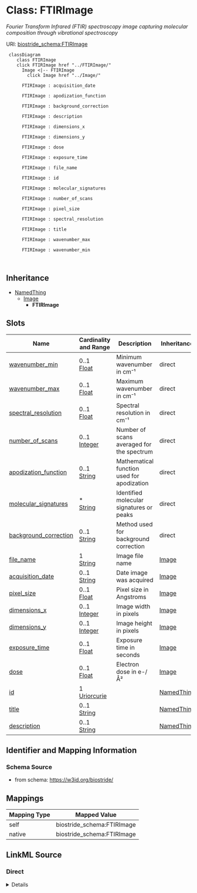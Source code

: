 

# Class: FTIRImage 


_Fourier Transform Infrared (FTIR) spectroscopy image capturing molecular composition through vibrational spectroscopy_





URI: [biostride_schema:FTIRImage](https://w3id.org/biostride/schema/FTIRImage)





```mermaid
 classDiagram
    class FTIRImage
    click FTIRImage href "../FTIRImage/"
      Image <|-- FTIRImage
        click Image href "../Image/"
      
      FTIRImage : acquisition_date
        
      FTIRImage : apodization_function
        
      FTIRImage : background_correction
        
      FTIRImage : description
        
      FTIRImage : dimensions_x
        
      FTIRImage : dimensions_y
        
      FTIRImage : dose
        
      FTIRImage : exposure_time
        
      FTIRImage : file_name
        
      FTIRImage : id
        
      FTIRImage : molecular_signatures
        
      FTIRImage : number_of_scans
        
      FTIRImage : pixel_size
        
      FTIRImage : spectral_resolution
        
      FTIRImage : title
        
      FTIRImage : wavenumber_max
        
      FTIRImage : wavenumber_min
        
      
```





## Inheritance
* [NamedThing](NamedThing.md)
    * [Image](Image.md)
        * **FTIRImage**



## Slots

| Name | Cardinality and Range | Description | Inheritance |
| ---  | --- | --- | --- |
| [wavenumber_min](wavenumber_min.md) | 0..1 <br/> [Float](Float.md) | Minimum wavenumber in cm⁻¹ | direct |
| [wavenumber_max](wavenumber_max.md) | 0..1 <br/> [Float](Float.md) | Maximum wavenumber in cm⁻¹ | direct |
| [spectral_resolution](spectral_resolution.md) | 0..1 <br/> [Float](Float.md) | Spectral resolution in cm⁻¹ | direct |
| [number_of_scans](number_of_scans.md) | 0..1 <br/> [Integer](Integer.md) | Number of scans averaged for the spectrum | direct |
| [apodization_function](apodization_function.md) | 0..1 <br/> [String](String.md) | Mathematical function used for apodization | direct |
| [molecular_signatures](molecular_signatures.md) | * <br/> [String](String.md) | Identified molecular signatures or peaks | direct |
| [background_correction](background_correction.md) | 0..1 <br/> [String](String.md) | Method used for background correction | direct |
| [file_name](file_name.md) | 1 <br/> [String](String.md) | Image file name | [Image](Image.md) |
| [acquisition_date](acquisition_date.md) | 0..1 <br/> [String](String.md) | Date image was acquired | [Image](Image.md) |
| [pixel_size](pixel_size.md) | 0..1 <br/> [Float](Float.md) | Pixel size in Angstroms | [Image](Image.md) |
| [dimensions_x](dimensions_x.md) | 0..1 <br/> [Integer](Integer.md) | Image width in pixels | [Image](Image.md) |
| [dimensions_y](dimensions_y.md) | 0..1 <br/> [Integer](Integer.md) | Image height in pixels | [Image](Image.md) |
| [exposure_time](exposure_time.md) | 0..1 <br/> [Float](Float.md) | Exposure time in seconds | [Image](Image.md) |
| [dose](dose.md) | 0..1 <br/> [Float](Float.md) | Electron dose in e-/Å² | [Image](Image.md) |
| [id](id.md) | 1 <br/> [Uriorcurie](Uriorcurie.md) |  | [NamedThing](NamedThing.md) |
| [title](title.md) | 0..1 <br/> [String](String.md) |  | [NamedThing](NamedThing.md) |
| [description](description.md) | 0..1 <br/> [String](String.md) |  | [NamedThing](NamedThing.md) |










## Identifier and Mapping Information






### Schema Source


* from schema: https://w3id.org/biostride/




## Mappings

| Mapping Type | Mapped Value |
| ---  | ---  |
| self | biostride_schema:FTIRImage |
| native | biostride_schema:FTIRImage |






## LinkML Source

<!-- TODO: investigate https://stackoverflow.com/questions/37606292/how-to-create-tabbed-code-blocks-in-mkdocs-or-sphinx -->

### Direct

<details>
```yaml
name: FTIRImage
description: Fourier Transform Infrared (FTIR) spectroscopy image capturing molecular
  composition through vibrational spectroscopy
from_schema: https://w3id.org/biostride/
is_a: Image
attributes:
  wavenumber_min:
    name: wavenumber_min
    description: Minimum wavenumber in cm⁻¹
    from_schema: https://w3id.org/biostride/
    rank: 1000
    domain_of:
    - FTIRImage
    range: float
  wavenumber_max:
    name: wavenumber_max
    description: Maximum wavenumber in cm⁻¹
    from_schema: https://w3id.org/biostride/
    rank: 1000
    domain_of:
    - FTIRImage
    range: float
  spectral_resolution:
    name: spectral_resolution
    description: Spectral resolution in cm⁻¹
    from_schema: https://w3id.org/biostride/
    rank: 1000
    domain_of:
    - FTIRImage
    range: float
  number_of_scans:
    name: number_of_scans
    description: Number of scans averaged for the spectrum
    from_schema: https://w3id.org/biostride/
    rank: 1000
    domain_of:
    - FTIRImage
    range: integer
  apodization_function:
    name: apodization_function
    description: Mathematical function used for apodization
    from_schema: https://w3id.org/biostride/
    rank: 1000
    domain_of:
    - FTIRImage
    range: string
  molecular_signatures:
    name: molecular_signatures
    description: Identified molecular signatures or peaks
    from_schema: https://w3id.org/biostride/
    rank: 1000
    domain_of:
    - FTIRImage
    range: string
    multivalued: true
  background_correction:
    name: background_correction
    description: Method used for background correction
    from_schema: https://w3id.org/biostride/
    rank: 1000
    domain_of:
    - FTIRImage
    range: string

```
</details>

### Induced

<details>
```yaml
name: FTIRImage
description: Fourier Transform Infrared (FTIR) spectroscopy image capturing molecular
  composition through vibrational spectroscopy
from_schema: https://w3id.org/biostride/
is_a: Image
attributes:
  wavenumber_min:
    name: wavenumber_min
    description: Minimum wavenumber in cm⁻¹
    from_schema: https://w3id.org/biostride/
    rank: 1000
    alias: wavenumber_min
    owner: FTIRImage
    domain_of:
    - FTIRImage
    range: float
  wavenumber_max:
    name: wavenumber_max
    description: Maximum wavenumber in cm⁻¹
    from_schema: https://w3id.org/biostride/
    rank: 1000
    alias: wavenumber_max
    owner: FTIRImage
    domain_of:
    - FTIRImage
    range: float
  spectral_resolution:
    name: spectral_resolution
    description: Spectral resolution in cm⁻¹
    from_schema: https://w3id.org/biostride/
    rank: 1000
    alias: spectral_resolution
    owner: FTIRImage
    domain_of:
    - FTIRImage
    range: float
  number_of_scans:
    name: number_of_scans
    description: Number of scans averaged for the spectrum
    from_schema: https://w3id.org/biostride/
    rank: 1000
    alias: number_of_scans
    owner: FTIRImage
    domain_of:
    - FTIRImage
    range: integer
  apodization_function:
    name: apodization_function
    description: Mathematical function used for apodization
    from_schema: https://w3id.org/biostride/
    rank: 1000
    alias: apodization_function
    owner: FTIRImage
    domain_of:
    - FTIRImage
    range: string
  molecular_signatures:
    name: molecular_signatures
    description: Identified molecular signatures or peaks
    from_schema: https://w3id.org/biostride/
    rank: 1000
    alias: molecular_signatures
    owner: FTIRImage
    domain_of:
    - FTIRImage
    range: string
    multivalued: true
  background_correction:
    name: background_correction
    description: Method used for background correction
    from_schema: https://w3id.org/biostride/
    rank: 1000
    alias: background_correction
    owner: FTIRImage
    domain_of:
    - FTIRImage
    range: string
  file_name:
    name: file_name
    description: Image file name
    from_schema: https://w3id.org/biostride/
    alias: file_name
    owner: FTIRImage
    domain_of:
    - DataFile
    - Image
    range: string
    required: true
  acquisition_date:
    name: acquisition_date
    description: Date image was acquired
    from_schema: https://w3id.org/biostride/
    rank: 1000
    alias: acquisition_date
    owner: FTIRImage
    domain_of:
    - Image
    range: string
  pixel_size:
    name: pixel_size
    description: Pixel size in Angstroms
    from_schema: https://w3id.org/biostride/
    rank: 1000
    alias: pixel_size
    owner: FTIRImage
    domain_of:
    - Image
    range: float
  dimensions_x:
    name: dimensions_x
    description: Image width in pixels
    from_schema: https://w3id.org/biostride/
    rank: 1000
    alias: dimensions_x
    owner: FTIRImage
    domain_of:
    - Image
    range: integer
  dimensions_y:
    name: dimensions_y
    description: Image height in pixels
    from_schema: https://w3id.org/biostride/
    rank: 1000
    alias: dimensions_y
    owner: FTIRImage
    domain_of:
    - Image
    range: integer
  exposure_time:
    name: exposure_time
    description: Exposure time in seconds
    from_schema: https://w3id.org/biostride/
    rank: 1000
    alias: exposure_time
    owner: FTIRImage
    domain_of:
    - Image
    - ExperimentalConditions
    range: float
  dose:
    name: dose
    description: Electron dose in e-/Å²
    from_schema: https://w3id.org/biostride/
    rank: 1000
    alias: dose
    owner: FTIRImage
    domain_of:
    - Image
    range: float
  id:
    name: id
    from_schema: https://w3id.org/biostride/
    rank: 1000
    identifier: true
    alias: id
    owner: FTIRImage
    domain_of:
    - NamedThing
    - OntologyTerm
    range: uriorcurie
    required: true
  title:
    name: title
    from_schema: https://w3id.org/biostride/
    rank: 1000
    slot_uri: dcterms:title
    alias: title
    owner: FTIRImage
    domain_of:
    - NamedThing
    range: string
  description:
    name: description
    from_schema: https://w3id.org/biostride/
    rank: 1000
    alias: description
    owner: FTIRImage
    domain_of:
    - NamedThing
    range: string

```
</details>